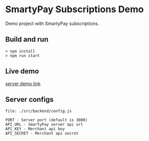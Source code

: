 # SmartyPay Subscriptions Demo

Demo project with SmartyPay subscriptions.

## Build and run
```
> npm install
> npm run start
```

## Live demo
[server demo link](https://ncps-subs-demo.staging.mnxsc.tech/)

## Server configs
```
file: ./src/backend/config.js

PORT - Server port (default is 3000)
API_URL - SmartyPay server api url
API_KEY - Merchant api key
API_SECRET - Merchant api secret
```
